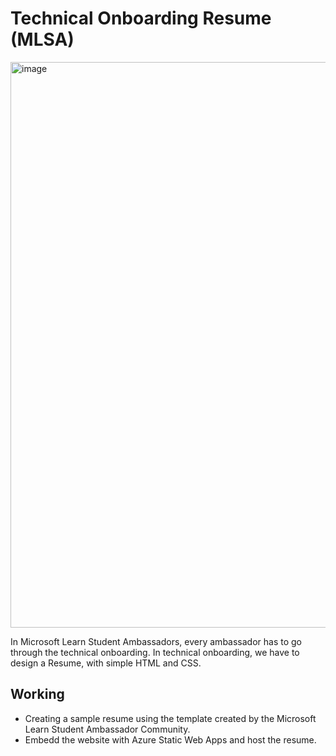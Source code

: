 # Technical Onboarding Resume (MLSA)
<img width="905" alt="image" src="https://user-images.githubusercontent.com/63901956/169248476-49d0f1d6-75db-4033-9840-b73eb0639396.png">

In Microsoft Learn Student Ambassadors, every ambassador has to go through the technical onboarding. In technical onboarding, we have to design a Resume, with simple HTML and CSS.

## Working
- Creating a sample resume using the template created by the Microsoft Learn Student Ambassador Community. 
- Embedd the website with Azure Static Web Apps and host the resume.
